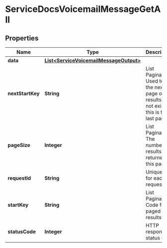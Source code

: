 

# ServiceDocsVoicemailMessageGetAll


## Properties

| Name | Type | Description | Notes |
|------------ | ------------- | ------------- | -------------|
|**data** | [**List&lt;ServiceVoicemailMessageOutput&gt;**](ServiceVoicemailMessageOutput.md) |  |  [optional] |
|**nextStartKey** | **String** | List Pagination: Used to get the next page of results. Will not exist if this is the last page. |  [optional] |
|**pageSize** | **Integer** | List Pagination: The number of results returned in this page |  [optional] |
|**requestId** | **String** | Unique id for each request |  [optional] |
|**startKey** | **String** | List Pagination: Code for paged results |  [optional] |
|**statusCode** | **Integer** | HTTP response status code |  [optional] |



